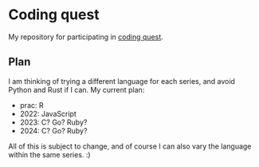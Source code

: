 # Coding quest
My repository for participating in [coding quest](https://codingquest.io).

## Plan
I am thinking of trying a different language for each series, and avoid Python and Rust if I can. My current plan:
- prac: R
- 2022: JavaScript
- 2023: C? Go? Ruby?
- 2024: C? Go? Ruby?

All of this is subject to change, and of course I can also vary the language within the same series. :)
